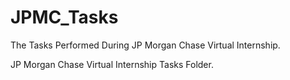 # JPMC_Tasks
The Tasks Performed During JP Morgan Chase Virtual Internship.

JP Morgan Chase Virtual Internship Tasks Folder.
